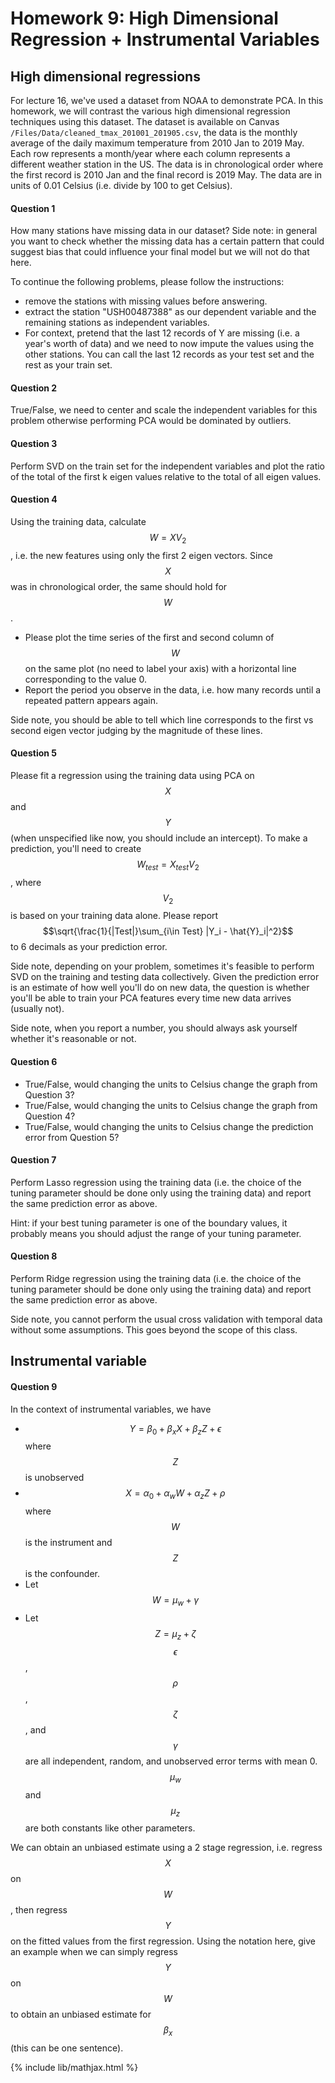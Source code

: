 # Homework 9: High Dimensional Regression + Instrumental Variables

## High dimensional regressions

For lecture 16, we've used a dataset from NOAA to demonstrate PCA. In this homework, we will contrast the various high dimensional regression techniques using this dataset.
The dataset is available on Canvas `/Files/Data/cleaned_tmax_201001_201905.csv`, the data is the monthly average of the daily maximum temperature from 2010 Jan to 2019 May. 
Each row represents a month/year where each column represents a different weather station in the US. The data is in chronological order where the first record is 2010 Jan and the final record is 2019 May. The data are in units of 0.01 Celsius (i.e. divide by 100 to get Celsius). 

#### Question 1
How many stations have missing data in our dataset?
Side note: in general you want to check whether the missing data has a certain pattern that could suggest bias that could influence your final model but we will not do that here.


To continue the following problems, please follow the instructions:
- remove the stations with missing values before answering.
- extract the station "USH00487388" as our dependent variable and the remaining stations as independent variables.
- For context, pretend that the last 12 records of Y are missing (i.e. a year's worth of data) and we need to now impute the values using the other stations. You can call the last 12 records as your test set and the rest as your train set.

#### Question 2
True/False, we need to center and scale the independent variables for this problem otherwise performing PCA would be dominated by outliers.

#### Question 3
Perform SVD on the train set for the independent variables and plot the ratio of the total of the first k eigen values relative to the total of all eigen values.

#### Question 4
Using the training data, calculate $$W=XV_2$$, i.e. the new features using only the first 2 eigen vectors. Since $$X$$ was in chronological order, the same should hold for $$W$$. 
- Please plot the time series of the first and second column of $$W$$ on the same plot (no need to label your axis) with a horizontal line corresponding to the value 0.
- Report the period you observe in the data, i.e. how many records until a repeated pattern appears again.

Side note, you should be able to tell which line corresponds to the first vs second eigen vector judging by the magnitude of these lines.

#### Question 5
Please fit a regression using the training data using PCA on $$X$$ and $$Y$$ (when unspecified like now, you should include an intercept). 
To make a prediction, you'll need to create $$W_{test} = X_{test} V_2$$, where $$V_2$$ is based on your training data alone. Please report $$\sqrt{\frac{1}{|Test|}\sum_{i\in Test} |Y_i - \hat{Y}_i|^2}$$ to 6 decimals as your prediction error.

Side note, depending on your problem, sometimes it's feasible to perform SVD on the training and testing data collectively. Given the prediction error is an estimate of how well you'll do on new data, the question is whether you'll be able to train your PCA features every time new data arrives (usually not).

Side note, when you report a number, you should always ask yourself whether it's reasonable or not.

#### Question 6
- True/False, would changing the units to Celsius change the graph from Question 3?
- True/False, would changing the units to Celsius change the graph from Question 4?
- True/False, would changing the units to Celsius change the prediction error from Question 5? 

#### Question 7
Perform Lasso regression using the training data (i.e. the choice of the tuning parameter should be done only using the training data) and report the same prediction error as above.

Hint: if your best tuning parameter is one of the boundary values, it probably means you should adjust the range of your tuning parameter.

#### Question 8
Perform Ridge regression using the training data (i.e. the choice of the tuning parameter should be done only using the training data) and report the same prediction error as above.

Side note, you cannot perform the usual cross validation with temporal data without some assumptions. This goes beyond the scope of this class.

## Instrumental variable

#### Question 9
In the context of instrumental variables, we have 
- $$Y=\beta_0 + \beta_x X + \beta_z Z + \epsilon$$ where $$Z$$ is unobserved
- $$X=\alpha_0 + \alpha_w W + \alpha_z Z + \rho$$ where $$W$$ is the instrument and $$Z$$ is the confounder.
- Let $$W = \mu_w + \gamma$$
- Let $$Z = \mu_z + \zeta$$
$$\epsilon$$, $$\rho$$, $$\zeta$$, and $$\gamma$$ are all independent, random, and unobserved error terms with mean 0. $$\mu_w$$ and $$\mu_z$$ are both constants like other parameters.

We can obtain an unbiased estimate using a 2 stage regression, i.e. regress $$X$$ on $$W$$, then regress $$Y$$ on the fitted values from the first regression. 
Using the notation here, give an example when we can simply regress $$Y$$ on $$W$$ to obtain an unbiased estimate for $$\beta_x$$ (this can be one sentence).

{% include lib/mathjax.html %}

